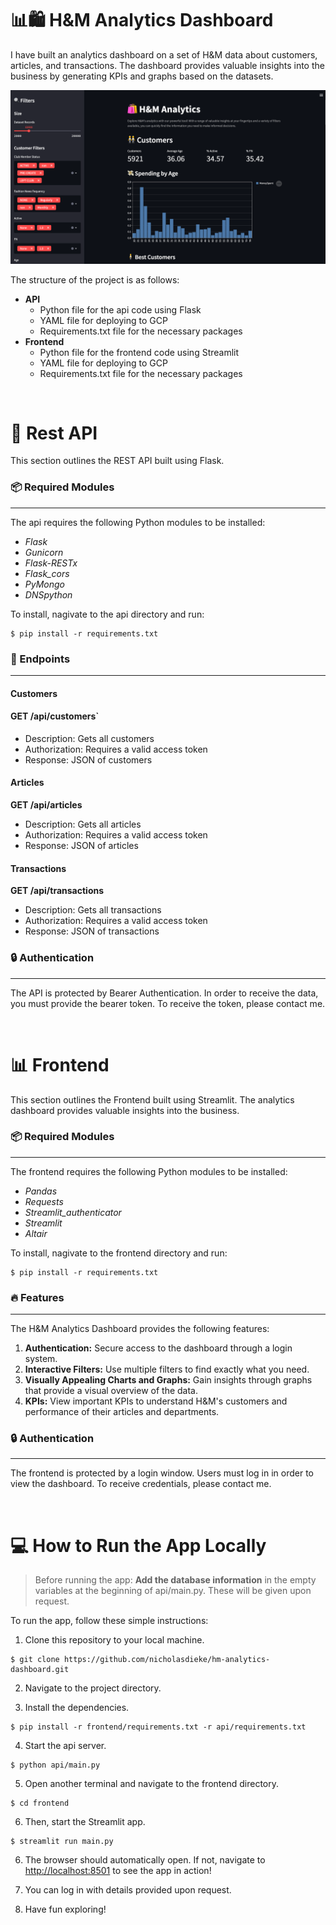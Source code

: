 # **📊🛍️ H&M Analytics Dashboard**

I have built an analytics dashboard on a set of H&M data about customers, articles, and transactions. The dashboard provides valuable insights into the business by generating KPIs and graphs based on the datasets.

![alt text](hm-screenshot.png "H&M Analytics Dashboard Screenshot")

The structure of the project is as follows:

- **API**
  - Python file for the api code using Flask
  - YAML file for deploying to GCP
  - Requirements.txt file for the necessary packages
- **Frontend**
  - Python file for the frontend code using Streamlit
  - YAML file for deploying to GCP
  - Requirements.txt file for the necessary packages

&nbsp;

# **🔗 Rest API**

This section outlines the REST API built using Flask.

### **📦 Required Modules**

---

The api requires the following Python modules to be installed:

- _Flask_
- _Gunicorn_
- _Flask-RESTx_
- _Flask_cors_
- _PyMongo_
- _DNSpython_

To install, nagivate to the api directory and run:

```console
$ pip install -r requirements.txt
```

### **🎯 Endpoints**

---

#### **Customers**

#### **GET /api/customers**`

- Description: Gets all customers
- Authorization: Requires a valid access token
- Response: JSON of customers

#### **Articles**

**GET /api/articles**

- Description: Gets all articles
- Authorization: Requires a valid access token
- Response: JSON of articles

#### **Transactions**

**GET /api/transactions**

- Description: Gets all transactions
- Authorization: Requires a valid access token
- Response: JSON of transactions

### **🔒 Authentication**

---

The API is protected by Bearer Authentication. In order to receive the data, you must provide the bearer token. To receive the token, please contact me.

&nbsp;

# **📊 Frontend**

This section outlines the Frontend built using Streamlit. The analytics dashboard provides valuable insights into the business.

### **📦 Required Modules**

---

The frontend requires the following Python modules to be installed:

- _Pandas_
- _Requests_
- _Streamlit_authenticator_
- _Streamlit_
- _Altair_

To install, nagivate to the frontend directory and run:

```console
$ pip install -r requirements.txt
```

### **🔥 Features**

---

The H&M Analytics Dashboard provides the following features:

1. **Authentication:** Secure access to the dashboard through a login system.
2. **Interactive Filters:** Use multiple filters to find exactly what you need.
3. **Visually Appealing Charts and Graphs:** Gain insights through graphs that provide a visual overview of the data.
4. **KPIs:** View important KPIs to understand H&M's customers and performance of their articles and departments.

### **🔒 Authentication**

---

The frontend is protected by a login window. Users must log in in order to view the dashboard. To receive credentials, please contact me.



&nbsp;

# **💻 How to Run the App Locally**

> Before running the app: **Add the database information** in the empty variables at the beginning of api/main.py. These will be given upon request.

To run the app, follow these simple instructions:

1. Clone this repository to your local machine.

```console
$ git clone https://github.com/nicholasdieke/hm-analytics-dashboard.git
```

2. Navigate to the project directory.

3. Install the dependencies.

```console
$ pip install -r frontend/requirements.txt -r api/requirements.txt
```

4. Start the api server.

```console
$ python api/main.py
```

5. Open another terminal and navigate to the frontend directory. 

```console
$ cd frontend
```

6. Then, start the Streamlit app.

```console
$ streamlit run main.py
```

6. The browser should automatically open. If not, navigate to [http://localhost:8501](http://localhost:8501) to see the app in action!

7. You can log in with details provided upon request.

8. Have fun exploring!
